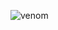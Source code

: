 <div>
  
  ![venom](https://capsule-render.vercel.app/api?type=venom&height=200&text=wheon06&fontSize=70&color=0:0000ff,100:00ffff)
  
</div>

